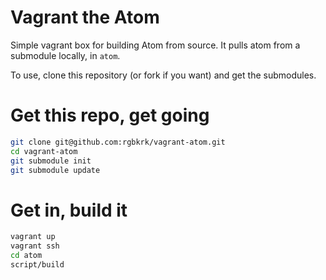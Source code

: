 Vagrant the Atom
================

Simple vagrant box for building Atom from source. It pulls atom from a submodule locally, in `atom`.

To use, clone this repository (or fork if you want) and get the submodules.

# Get this repo, get going

```bash
git clone git@github.com:rgbkrk/vagrant-atom.git
cd vagrant-atom
git submodule init
git submodule update
```
# Get in, build it

```bash
vagrant up
vagrant ssh
cd atom
script/build
```
